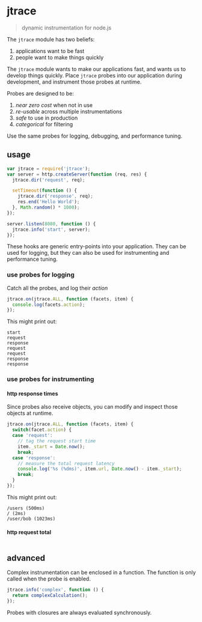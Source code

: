 # jtrace

> dynamic instrumentation for node.js

The `jtrace` module has two beliefs:

1. applications want to be fast
2. people want to make things quickly

The `jtrace` module wants to make our applications fast,
and wants us to develop things quickly.
Place `jtrace` probes into our application during development,
and instrument those probes at runtime.

Probes are designed to be:

1. *near zero cost* when not in use
2. *re-usable* across multiple instrumentations
3. *safe* to use in production
4. *categorical* for filtering

Use the same probes for logging, debugging, and performance tuning.

## usage

```javascript
var jtrace = require('jtrace');
var server = http.createServer(function (req, res) {
  jtrace.dir('request', req);

  setTimeout(function () {
    jtrace.dir('response', req);
    res.end('Hello World');
  }, Math.random() * 1000);
});

server.listen(8080, function () {
  jtrace.info('start', server);
});
```

These hooks are generic entry-points into your application.
They can be used for logging, but they can also be used for instrumenting
and performance tuning.

### use probes for logging

Catch all the probes, and log their *action*

```javascript
jtrace.on(jtrace.ALL, function (facets, item) {
  console.log(facets.action);
});
```

This might print out:

```text
start
request
response
request
request
response
response
```

### use probes for instrumenting

#### http response times

Since probes also receive objects,
you can modify and inspect those objects at runtime.

```javascript
jtrace.on(jtrace.ALL, function (facets, item) {
  switch(facet.action) {
  case 'request':
    // tag the request start time
    item._start = Date.now();
    break;
  case 'response':
    // measure the total request latency
    console.log('%s (%dms)', item.url, Date.now() - item._start);
    break;
  }
});
```

This might print out:

```text
/users (500ms)
/ (2ms)
/user/bob (1023ms)
```

#### http request total

```javascript

```

## advanced

Complex instrumentation can be enclosed in a function.
The function is only called when the probe is enabled.

```javascript
jtrace.info('complex', function () {
  return complexCalculation();
});
```

Probes with closures are always evaluated synchronously.
